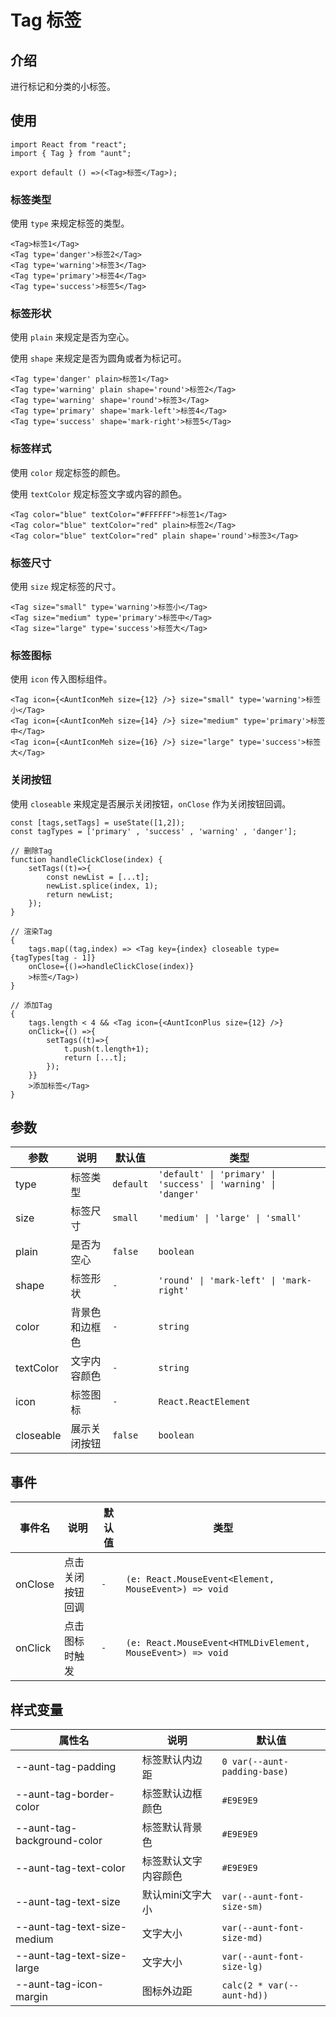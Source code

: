 # Tag 标签 

## 介绍
进行标记和分类的小标签。

## 使用
```tsx
import React from "react";
import { Tag } from "aunt";

export default () =>(<Tag>标签</Tag>);
```

### 标签类型
使用 `type` 来规定标签的类型。

```tsx
<Tag>标签1</Tag>
<Tag type='danger'>标签2</Tag>
<Tag type='warning'>标签3</Tag>
<Tag type='primary'>标签4</Tag>
<Tag type='success'>标签5</Tag>
```

### 标签形状
使用 `plain` 来规定是否为空心。

使用 `shape` 来规定是否为圆角或者为标记可。

```tsx
<Tag type='danger' plain>标签1</Tag>
<Tag type='warning' plain shape='round'>标签2</Tag>
<Tag type='warning' shape='round'>标签3</Tag>
<Tag type='primary' shape='mark-left'>标签4</Tag>
<Tag type='success' shape='mark-right'>标签5</Tag>
```

### 标签样式
使用 `color` 规定标签的颜色。

使用 `textColor` 规定标签文字或内容的颜色。

```tsx
<Tag color="blue" textColor="#FFFFFF">标签1</Tag>
<Tag color="blue" textColor="red" plain>标签2</Tag>
<Tag color="blue" textColor="red" plain shape='round'>标签3</Tag>
```

### 标签尺寸
使用 `size` 规定标签的尺寸。
```tsx
<Tag size="small" type='warning'>标签小</Tag>
<Tag size="medium" type='primary'>标签中</Tag>
<Tag size="large" type='success'>标签大</Tag>
```

### 标签图标
使用 `icon` 传入图标组件。
```tsx
<Tag icon={<AuntIconMeh size={12} />} size="small" type='warning'>标签小</Tag>
<Tag icon={<AuntIconMeh size={14} />} size="medium" type='primary'>标签中</Tag>
<Tag icon={<AuntIconMeh size={16} />} size="large" type='success'>标签大</Tag>
```

### 关闭按钮
使用 `closeable` 来规定是否展示关闭按钮，`onClose` 作为关闭按钮回调。

```tsx
const [tags,setTags] = useState([1,2]);
const tagTypes = ['primary' , 'success' , 'warning' , 'danger'];

// 删除Tag
function handleClickClose(index) {
    setTags((t)=>{
        const newList = [...t];
        newList.splice(index, 1);
        return newList;
    });
}

// 渲染Tag
{
    tags.map((tag,index) => <Tag key={index} closeable type={tagTypes[tag - 1]} 
    onClose={()=>handleClickClose(index)}
    >标签</Tag>)
}

// 添加Tag
{
    tags.length < 4 && <Tag icon={<AuntIconPlus size={12} />} 
    onClick={() =>{
        setTags((t)=>{
            t.push(t.length+1);
            return [...t];
        });
    }}
    >添加标签</Tag>
}
```

## 参数

| 参数 | 说明 | 默认值 | 类型 |
| ---- | ---- | ---- | ------ |
| type |   标签类型   |   `default`   |    `'default' \| 'primary' \| 'success' \| 'warning' \| 'danger'`  |
| size | 标签尺寸 | `small` |  `'medium' \| 'large' \| 'small'`  |
| plain | 是否为空心 | `false` | `boolean` |
| shape | 标签形状 |  `-`   | `'round' \| 'mark-left' \| 'mark-right'`  |
| color | 背景色和边框色 |  `-`  | `string` |
| textColor | 文字内容颜色 | `-` | `string` |
| icon | 标签图标 | `-` | `React.ReactElement` |
| closeable | 展示关闭按钮 | `false` | `boolean` |

## 事件
| 事件名 | 说明 | 默认值 | 类型 |
| ---- | ---- | ---- | ------ |
|onClose|点击关闭按钮回调| `-` | `(e: React.MouseEvent<Element, MouseEvent>) => void` |
|onClick|点击图标时触发| `-` | `(e: React.MouseEvent<HTMLDivElement, MouseEvent>) => void` |

## 样式变量

| 属性名 | 说明 | 默认值 |
| ---- | ---- | ---- |
|--aunt-tag-padding|标签默认内边距| `0 var(--aunt-padding-base)` |
|--aunt-tag-border-color|标签默认边框颜色| `#E9E9E9` |
|--aunt-tag-background-color|标签默认背景色| `#E9E9E9` |
|--aunt-tag-text-color|标签默认文字内容颜色| `#E9E9E9` |
|--aunt-tag-text-size|默认mini文字大小| `var(--aunt-font-size-sm)` |
|--aunt-tag-text-size-medium|文字大小| `var(--aunt-font-size-md)` |
|--aunt-tag-text-size-large|文字大小| `var(--aunt-font-size-lg)` |
|--aunt-tag-icon-margin|图标外边距| `calc(2 * var(--aunt-hd))` |


<code hidden="hidden" src="./demos/demo.tsx"></code>
